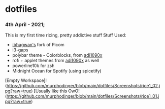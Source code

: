 # dotfiles
### 4th April - 2021; 
This is my first time ricing, pretty addictive stuff
Stuff Used:
- [ibhagwan's](https://github.com/ibhagwan/picom) fork of Picom
- i3-gaps
- polybar theme - Colorblocks, from [adi1090x](https://github.com/adi1090x/polybar-themes) 
- rofi + applet themes from [adi1090x](https://github.com/adi1090x/rofi) as well
- powerline10k for zsh
- Midnight Ocean for Spotify (using spicetify)

[Empty Workspace]!(https://github.com/murphodinger/blob/main/dotfiles/Screenshots/rice1_02.jpg?raw=true)
[Usually like this OwO!(https://github.com/murphodinger/blob/main/dotfiles/Screenshots/rice1_01.jpg?raw=true)
